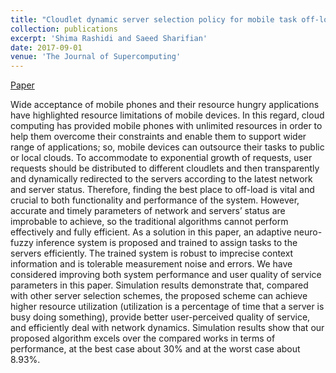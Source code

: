 ```yaml
---
title: "Cloudlet dynamic server selection policy for mobile task off-loading in mobile cloud computing using soft computing techniques"
collection: publications
excerpt: 'Shima Rashidi and Saeed Sharifian'
date: 2017-09-01
venue: 'The Journal of Supercomputing'
---
```

[Paper](https://link.springer.com/article/10.1007/s11227-017-1983-0)

Wide acceptance of mobile phones and their resource hungry applications have highlighted resource limitations of mobile devices. In this regard, cloud computing has provided mobile phones with unlimited resources in order to help them overcome their constraints and enable them to support wider range of applications; so, mobile devices can outsource their tasks to public or local clouds. To accommodate to exponential growth of requests, user requests should be distributed to different cloudlets and then transparently and dynamically redirected to the servers according to the latest network and server status. Therefore, finding the best place to off-load is vital and crucial to both functionality and performance of the system. However, accurate and timely parameters of network and servers’ status are improbable to achieve, so the traditional algorithms cannot perform effectively and fully efficient. As a solution in this paper, an adaptive neuro-fuzzy inference system is proposed and trained to assign tasks to the servers efficiently. The trained system is robust to imprecise context information and is tolerable measurement noise and errors. We have considered improving both system performance and user quality of service parameters in this paper. Simulation results demonstrate that, compared with other server selection schemes, the proposed scheme can achieve higher resource utilization (utilization is a percentage of time that a server is busy doing something), provide better user-perceived quality of service, and efficiently deal with network dynamics. Simulation results show that our proposed algorithm excels over the compared works in terms of performance, at the best case about 30% and at the worst case about 8.93%.